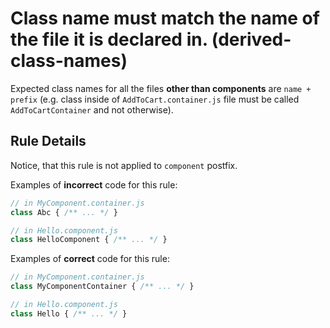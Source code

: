 # Class name must match the name of the file it is declared in. (derived-class-names)

Expected class names for all the files **other than components** are `name + prefix` (e.g. class inside of `AddToCart.container.js` file must be called `AddToCartContainer` and not otherwise).

## Rule Details

Notice, that this rule is not applied to `component` postfix.

Examples of **incorrect** code for this rule:

```js
// in MyComponent.container.js
class Abc { /** ... */ }

// in Hello.component.js
class HelloComponent { /** ... */ }
```

Examples of **correct** code for this rule:

```js
// in MyComponent.container.js
class MyComponentContainer { /** ... */ }

// in Hello.component.js
class Hello { /** ... */ }
```

